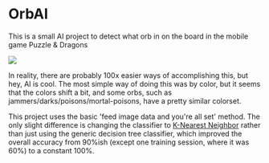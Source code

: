 # OrbAI

This is a small AI project to detect what orb in on the board in the mobile game Puzzle & Dragons

![](https://i.imgur.com/OHwyfBX.jpg)

In reality, there are probably 100x easier ways of accomplishing this, but hey, AI is cool. The most simple way of doing this was by color, but it seems that the colors shift a bit, and some orbs, such as jammers/darks/poisons/mortal-poisons, have a pretty similar colorset.

This project uses the basic 'feed image data and you're all set' method. The only slight difference is changing the classifier to [K-Nearest Neighbor](https://towardsdatascience.com/machine-learning-basics-with-the-k-nearest-neighbors-algorithm-6a6e71d01761?gi=31d1469aee71) rather than just using the generic decision tree classifier, which improved the overall accuracy from 90%ish (except one training session, where it was 60%) to a constant 100%.

